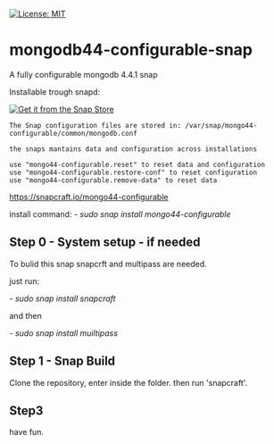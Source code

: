   [![License: MIT](https://img.shields.io/badge/License-MIT-yellow.svg)](https://opensource.org/licenses/MIT)




# mongodb44-configurable-snap



A fully configurable mongodb 4.4.1 snap 

Installable trough snapd:

[![Get it from the Snap Store](https://snapcraft.io/static/images/badges/en/snap-store-black.svg)](https://snapcraft.io/mongo44-configurable)


    The Snap configuration files are stored in: /var/snap/mongo44-configurable/common/mongodb.conf 
   
    the snaps mantains data and configuration across installations
    
    use "mongo44-configurable.reset" to reset data and configuration    
    use "mongo44-configurable.restore-conf" to reset configuration
    use "mongo44-configurable.remove-data" to reset data 


https://snapcraft.io/mongo44-configurable


install command:
*- sudo snap install mongo44-configurable*


## Step 0 - System setup - if needed
To bulid this snap snapcrft and multipass are needed.

just run:

*- sudo snap install snapcraft*

and then

*- sudo snap install muiltipass*

## Step 1 - Snap Build

Clone the repository, enter inside the folder. then run 'snapcraft'.

## Step3 

have fun.
